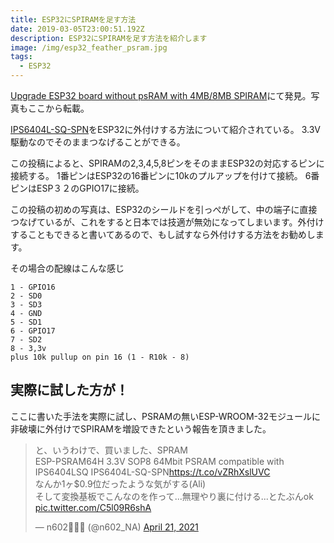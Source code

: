 ```yaml
---
title: ESP32にSPIRAMを足す方法
date: 2019-03-05T23:00:51.192Z
description: ESP32にSPIRAMを足す方法を紹介します
image: /img/esp32_feather_psram.jpg
tags:
  - ESP32
---
```

[Upgrade ESP32 board without psRAM with 4MB/8MB SPIRAM](https://loboris.eu/forum/showthread.php?tid=117)にて発見。写真もここから転載。

[IPS6404L-SQ-SPN](https://www.electrodragon.com/product/2pcs-ipus-ips6404-iot-ram/)をESP32に外付けする方法について紹介されている。
3.3V駆動なのでそのままつなげることができる。

この投稿によると、SPIRAMの2,3,4,5,8ピンをそのままESP32の対応するピンに接続する。
1番ピンはESP32の16番ピンに10kのプルアップを付けて接続。
6番ピンはESP３２のGPIO17に接続。

この投稿の初めの写真は、ESP32のシールドを引っぺがして、中の端子に直接つなげているが、これをすると日本では技適が無効になってしまいます。外付けすることもできると書いてあるので、もし試すなら外付けする方法をお勧めします。

その場合の配線はこんな感じ

```
1 - GPIO16
2 - SD0
3 - SD3
4 - GND
5 - SD1
6 - GPIO17
7 - SD2
8 - 3,3v
plus 10k pullup on pin 16 (1 - R10k - 8)
```

## 実際に試した方が！

ここに書いた手法を実際に試し、PSRAMの無いESP-WROOM-32モジュールに非破壊に外付けでSPIRAMを増設できたという報告を頂きました。


<blockquote class="twitter-tweet"><p lang="ja" dir="ltr">と、いうわけで、買いました、SPRAM<br>ESP-PSRAM64H 3.3V SOP8 64Mbit PSRAM compatible with IPS6404LSQ IPS6404L-SQ-SPN<a href="https://t.co/vZRhXslUVC">https://t.co/vZRhXslUVC</a><br>なんか1ヶ$0.9位だったような気がする(Ali)<br>そして変換基板でこんなのを作って...無理やり裏に付ける...とたぶんok <a href="https://t.co/C5l09R6shA">pic.twitter.com/C5l09R6shA</a></p>&mdash; n602💉💉💉 (@n602_NA) <a href="https://twitter.com/n602_NA/status/1384903307060187137?ref_src=twsrc%5Etfw">April 21, 2021</a></blockquote> <script async src="https://platform.twitter.com/widgets.js" charset="utf-8"></script>




